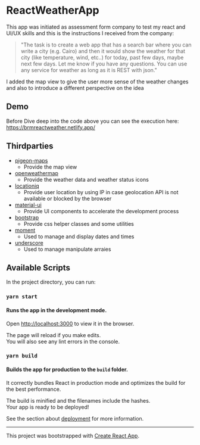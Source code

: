 # ReactWeatherApp

This app was initiated as assessment form company to test my react and UI/UX skills
and this is the instructions I received from the company:

> "The task is to create a web app that has a search bar where you can write a city (e.g. Cairo) and then it would show the weather for that city (like temperature, wind, etc..) for today, past few days, maybe next few days. Let me know if you have any questions.
> You can use any service for weather as long as it is REST with json."

I added the map view to give the user more sense of the weather changes and also to introduce a different perspective on the idea

## Demo

Before Dive deep into the code above you can see the execution here: https://brmreactweather.netlify.app/

## Thirdparties

- [pigeon-maps](https://pigeon-maps.js.org/)
  - Provide the map view
- [openweathermap](https://openweathermap.org/)
  - Provide the weather data and weather status icons
- [locationiq](https://locationiq.com/)
  - Provide user location by using IP in case geolocation API is not available or blocked by the browser
- [material-ui](https://material-ui.com/)
  - Provide UI components to accelerate the development process
- [bootstrap](https://getbootstrap.com/)
  - Provide css helper classes and some utilities
- [moment](https://momentjs.com/)
  - Used to manage and display dates and times
- [underscore](https://underscorejs.org/)
  - Used to manage manipulate arraies

## Available Scripts

In the project directory, you can run:

### `yarn start`

#### Runs the app in the development mode.<br />

Open [http://localhost:3000](http://localhost:3000) to view it in the browser.

The page will reload if you make edits.<br />
You will also see any lint errors in the console.

### `yarn build`

#### Builds the app for production to the `build` folder.<br />

It correctly bundles React in production mode and optimizes the build for the best performance.

The build is minified and the filenames include the hashes.<br />
Your app is ready to be deployed!

See the section about [deployment](https://facebook.github.io/create-react-app/docs/deployment) for more information.

---

This project was bootstrapped with [Create React App](https://github.com/facebook/create-react-app).
